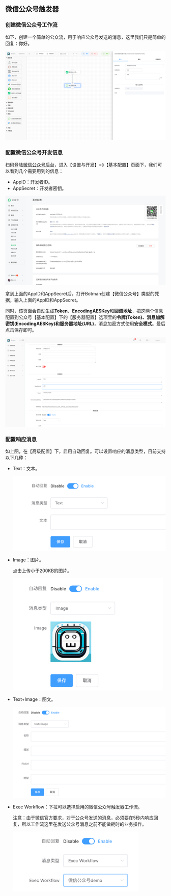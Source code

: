 ## 微信公众号触发器

### 创建微信公众号工作流

如下，创建一个简单的公众流，用于响应公众号发送的消息，这里我们只是简单的回复：你好。

<img src="./img/wechat_official_account_workflow.png" alt="image-20240921180028617" style="zoom:67%;" />

### 配置微信公众号开发信息

扫码登陆[微信公众号后台](https://mp.weixin.qq.com/cgi-bin/home?t=home/index&lang=zh_CN)，进入【设置与开发】=》【基本配置】页面下，我们可以看到几个需要用到的信息：

- AppID：开发者ID。
- AppSecret：开发者密钥。

<img src="./img/get_wechat_official_account_config.png" alt="image-20240921174708278" style="zoom:80%;" />

拿到上面的AppID和AppSecret后，打开Botman创建【微信公众号】类型的凭据，输入上面的AppID和AppSecret。

同时，该页面会自动生成**Token**、**EncodingAESKey**和**回调地址**，把这两个信息配置到公众号【基本配置】下的【服务器配置】选项里的**令牌(Token)、消息加解密钥(EncodingAESKey)**和**服务器地址(URL)**，消息加密方式使用**安全模式**。最后点击保存即可。

<img src="./img/wechat_official_account_credential.png" alt="image-20240921231925808" style="zoom:80%;" />

### 配置响应消息

如上图，在【高级配置】下，启用自动回复。可以设置响应的消息类型，目前支持以下几种：

- Text：文本。

  <img src="./img/wechat_official_account_resp_text.png" alt="image-20240921232933831" style="zoom:50%;" />

- Image：图片。

  点击上传小于200KB的图片。

  <img src="./img/wechat_official_account_resp_image.png" alt="image-20240921232728290" style="zoom:50%;" />

- Text+Image：图文。

  <img src="./img/wechat_official_account_resp_text_image.png" alt="image-20240921232826795" style="zoom:50%;" />

- Exec Workflow：下拉可以选择启用的微信公众号触发器工作流。

  注意：由于微信官方要求，对于公众号发送的消息，必须要在5秒内响应回复，所以工作流这里在发送公众号消息之前不能做耗时的业务操作。

  <img src="./img/wechat_official_account_resp_workflow.png" alt="image-20240921232351556" style="zoom: 50%;" />




